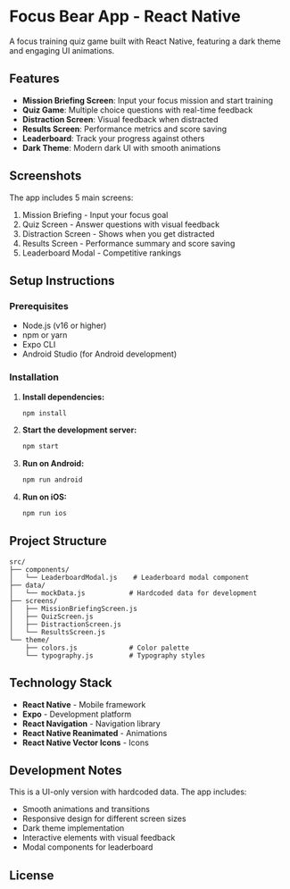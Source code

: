 # Focus Bear App - React Native

A focus training quiz game built with React Native, featuring a dark theme and engaging UI animations.

## Features

- **Mission Briefing Screen**: Input your focus mission and start training
- **Quiz Game**: Multiple choice questions with real-time feedback
- **Distraction Screen**: Visual feedback when distracted
- **Results Screen**: Performance metrics and score saving
- **Leaderboard**: Track your progress against others
- **Dark Theme**: Modern dark UI with smooth animations

## Screenshots

The app includes 5 main screens:
1. Mission Briefing - Input your focus goal
2. Quiz Screen - Answer questions with visual feedback
3. Distraction Screen - Shows when you get distracted
4. Results Screen - Performance summary and score saving
5. Leaderboard Modal - Competitive rankings

## Setup Instructions

### Prerequisites
- Node.js (v16 or higher)
- npm or yarn
- Expo CLI
- Android Studio (for Android development)

### Installation

1. **Install dependencies:**
   ```bash
   npm install
   ```

2. **Start the development server:**
   ```bash
   npm start
   ```

3. **Run on Android:**
   ```bash
   npm run android
   ```

4. **Run on iOS:**
   ```bash
   npm run ios
   ```

## Project Structure

```
src/
├── components/
│   └── LeaderboardModal.js    # Leaderboard modal component
├── data/
│   └── mockData.js           # Hardcoded data for development
├── screens/
│   ├── MissionBriefingScreen.js
│   ├── QuizScreen.js
│   ├── DistractionScreen.js
│   └── ResultsScreen.js
└── theme/
    ├── colors.js             # Color palette
    └── typography.js         # Typography styles
```

## Technology Stack

- **React Native** - Mobile framework
- **Expo** - Development platform
- **React Navigation** - Navigation library
- **React Native Reanimated** - Animations
- **React Native Vector Icons** - Icons

## Development Notes

This is a UI-only version with hardcoded data. The app includes:
- Smooth animations and transitions
- Responsive design for different screen sizes
- Dark theme implementation
- Interactive elements with visual feedback
- Modal components for leaderboard



## License


